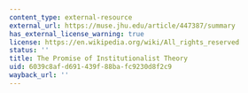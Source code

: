 ```yaml
---
content_type: external-resource
external_url: https://muse.jhu.edu/article/447387/summary
has_external_license_warning: true
license: https://en.wikipedia.org/wiki/All_rights_reserved
status: ''
title: The Promise of Institutionalist Theory
uid: 6039c8af-d691-439f-88ba-fc9230d8f2c9
wayback_url: ''
---
```

